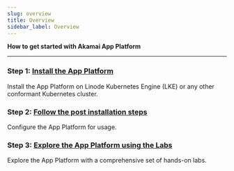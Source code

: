 ```yaml
---
slug: overview
title: Overview
sidebar_label: Overview
---
```


**How to get started with Akamai App Platform**

---

### Step 1: [Install the App Platform](installation/overview.md)
Install the App Platform on Linode Kubernetes Engine (LKE) or any other conformant Kubernetes cluster.

### Step 2: [Follow the post installation steps ](installation/post-install-steps.md)
Configure the App Platform for usage.

### Step 3: [Explore the App Platform using the Labs](labs/labs-overview.md)
Explore the App Platform with a comprehensive set of hands-on labs.